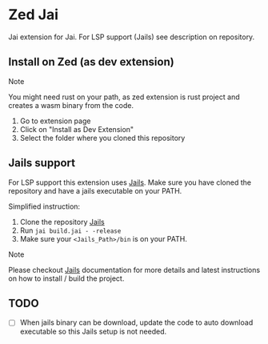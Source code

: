 # Zed Jai

Jai extension for Jai. For LSP support (Jails) see description on repository. 

## Install on Zed (as dev extension)
> [!Note]
> You might need rust on your path, as zed extension is rust project and creates a wasm binary from the code.

1. Go to extension page
2. Click on "Install as Dev Extension"
3. Select the folder where you cloned this repository


## Jails support

For LSP support this extension uses [Jails](https://github.com/SogoCZE/Jails). Make sure you have cloned the repository and have a jails executable on your PATH.

Simplified instruction:

1. Clone the repository [Jails](https://github.com/SogoCZE/Jails)
2. Run `jai build.jai - -release`
3. Make sure your `<Jails_Path>/bin` is on your PATH.

> [!Note]
> Please checkout [Jails](https://github.com/SogoCZE/Jails) documentation for more details and latest instructions on how to install / build the project.

## TODO
- [ ] When jails binary can be download, update the code to auto download executable so this Jails setup is not needed.


